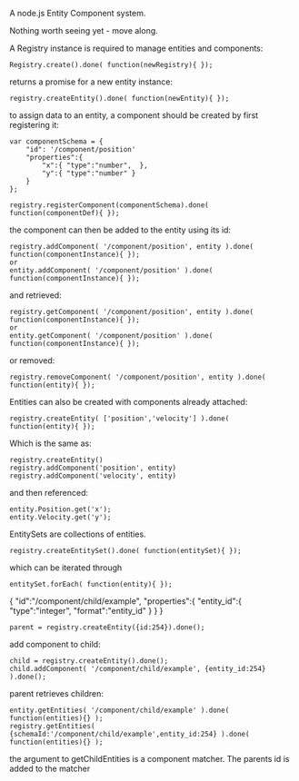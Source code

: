 
A node.js Entity Component system.

Nothing worth seeing yet - move along.


A Registry instance is required to manage entities and components:

    Registry.create().done( function(newRegistry){ });

returns a promise for a new entity instance:

    registry.createEntity().done( function(newEntity){ });

to assign data to an entity, a component should be created by first registering it:

    var componentSchema = {
        "id": '/component/position'
        "properties":{
            "x":{ "type":"number",  },
            "y":{ "type":"number" }
        }
    };

    registry.registerComponent(componentSchema).done( function(componentDef){ });

the component can then be added to the entity using its id:

    registry.addComponent( '/component/position', entity ).done( function(componentInstance){ });
    or
    entity.addComponent( '/component/position' ).done( function(componentInstance){ });

and retrieved:

    registry.getComponent( '/component/position', entity ).done( function(componentInstance){ });
    or
    entity.getComponent( '/component/position' ).done( function(componentInstance){ });

or removed:

    registry.removeComponent( '/component/position', entity ).done( function(entity){ });


Entities can also be created with components already attached:

    registry.createEntity( ['position','velocity'] ).done( function(entity){ });

Which is the same as:

    registry.createEntity()
    registry.addComponent('position', entity)
    registry.addComponent('velocity', entity)

and then referenced:

    entity.Position.get('x');
    entity.Velocity.get('y');


EntitySets are collections of entities.

    registry.createEntitySet().done( function(entitySet){ });


which can be iterated through

    entitySet.forEach( function(entity){ });






{
    "id":"/component/child/example",
    "properties":{
        "entity_id":{ "type":"integer", "format":"entity_id" }
    }
}

    parent = registry.createEntity({id:254}).done();

add component to child:

    child = registry.createEntity().done();
    child.addComponent( '/component/child/example', {entity_id:254} ).done();

parent retrieves children:

    entity.getEntities( '/component/child/example' ).done( function(entities){} );
    registry.getEntities( {schemaId:'/component/child/example',entity_id:254} ).done( function(entities){} );

the argument to getChildEntities is a component matcher. The parents id is added to the matcher
